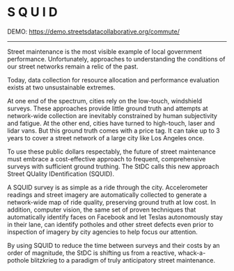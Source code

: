 # S Q U I D

DEMO: https://demo.streetsdatacollaborative.org/commute/

---

Street maintenance is the most visible example of local government performance. Unfortunately, approaches to understanding the conditions of our street networks remain a relic of the past.

Today, data collection for resource allocation and performance evaluation exists at two unsustainable extremes.

At one end of the spectrum, cities rely on the low-touch, windshield surveys. These approaches provide little ground truth and attempts at network-wide collection are inevitably constrained by human subjectivity and fatigue. At the other end, cities have turned to high-touch, laser and lidar vans. But this ground truth comes with a price tag. It can take up to 3 years to cover a street network of a large city like Los Angeles once.  

To use these public dollars respectably, the future of street maintenance must embrace a cost-effective approach to frequent, comprehensive surveys with sufficient ground truthing. The StDC calls this new approach Street QUality IDentification (SQUID).

A SQUID survey is as simple as a ride through the city. Accelerometer readings and street imagery are automatically collected to generate a network-wide map of ride quality, preserving ground truth at low cost.   In addition, computer vision, the same set of proven techniques that automatically identify faces on Facebook and let Teslas autonomously stay in their lane, can identify potholes and other street defects even prior to inspection of imagery by city agencies to help focus our attention.  

By using SQUID to reduce the time between surveys and their costs by an order of magnitude, the StDC is shifting us from a reactive, whack-a-pothole blitzkrieg to a paradigm of truly anticipatory street maintenance.
